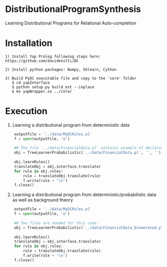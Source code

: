 # DistributionalProgramSynthesis
Learning Distributional Programs for Relational Auto-completion

Installation
============
```
1) Install Yap Prolog following steps here: https://github.com/davidenitti/DC

2) Install python packages: Numpy, Sklearn, Cython

3) Build PyDC executable file and copy to the 'core' folder
   $ cd yapInterface
   $ python setup.py build_ext --inplace
   $ mv yapWrapper.so ../core/
```
   	
Execution 
=========

1) Learning a distributional program from deterministic data
```python
    outputFile = '../data/MyDCRules.pl'
    f = open(outputFile, 'w')
    
    ## The file '../data/FinancialData.pl' contains example of declarative bias needed for the deterministic case 
    obj = TreeLearnerProbabilistic('../data/FinancialData.pl', '', '')
    
    obj.learnRules()
    translateObj = obj.interface.translator
    for rule in obj.rules:
        rule = translateObj.translate(rule)
        f.write(rule + '\n')
    f.close()
```


2) Learning a distributional program from deterministic/probabilistic data as well as background theory
```python
    outputFile = '../data/MyDCRules.pl'
    f = open(outputFile, 'w')
    
    ## Two files are needed for this case. 
    obj = TreeLearnerProbabilistic('../data/FinancialData_Enumerated.pl', '../data/FinancialDataDC.pl', '')
    
    obj.learnRules()
    translateObj = obj.interface.translator
    for rule in obj.rules:
        rule = translateObj.translate(rule)
        f.write(rule + '\n')
    f.close()
```
